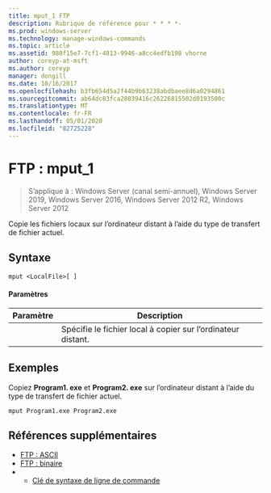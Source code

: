 ```yaml
---
title: mput_1 FTP
description: Rubrique de référence pour * * * *-
ms.prod: windows-server
ms.technology: manage-windows-commands
ms.topic: article
ms.assetid: 980f15e7-7cf1-4813-9946-a8cc4edfb198 vhorne
author: coreyp-at-msft
ms.author: coreyp
manager: dongill
ms.date: 10/16/2017
ms.openlocfilehash: b3fb654d5a2f44b9b63238abdbaee8d6a0294861
ms.sourcegitcommit: ab64dc83fca28039416c26226815502d0193500c
ms.translationtype: MT
ms.contentlocale: fr-FR
ms.lasthandoff: 05/01/2020
ms.locfileid: "82725228"
---
```

# <a name="ftp-mput_1"></a>FTP : mput_1

> S’applique à : Windows Server (canal semi-annuel), Windows Server 2019, Windows Server 2016, Windows Server 2012 R2, Windows Server 2012

Copie les fichiers locaux sur l’ordinateur distant à l’aide du type de transfert de fichier actuel.   
## <a name="syntax"></a>Syntaxe  
```  
mput <LocalFile>[ ]  
```  
#### <a name="parameters"></a>Paramètres  

|  Paramètre  |                       Description                        |
|-------------|----------------------------------------------------------|
| <LocalFile> | Spécifie le fichier local à copier sur l’ordinateur distant. |

## <a name="examples"></a>Exemples  
Copiez **Program1. exe** et **Program2. exe** sur l’ordinateur distant à l’aide du type de transfert de fichier actuel.  
```  
mput Program1.exe Program2.exe  
```  
## <a name="additional-references"></a>Références supplémentaires  
-   [FTP : ASCII](ftp-ascii.md)  
-   [FTP : binaire](ftp-binary.md)  
-   - [Clé de syntaxe de ligne de commande](command-line-syntax-key.md)  
